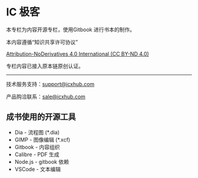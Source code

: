 # IC 极客

本专栏为内容开源专栏，使用Gitbook 进行书本的制作。

本内容遵循“知识共享许可协议”

[Attribution-NoDerivatives 4.0 International (CC BY-ND 4.0)](https://creativecommons.org/licenses/by-nd/4.0/)

专栏内容已接入原本链原创认证。

---

技术服务支持：support@icxhub.com

产品购洽联系：sale@icxhub.com

## 成书使用的开源工具

* Dia - 流程图 (*.dia)
* GIMP - 图像编辑 (*.xcf)
* Gitbook - 内容组织
* Calibre - PDF 生成
* Node.js - gitbook 依赖
* VSCode - 文本编辑